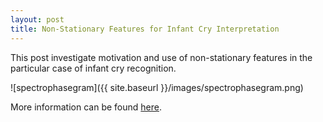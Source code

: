 ```yaml
---
layout: post
title: Non-Stationary Features for Infant Cry Interpretation
---
```


This post investigate motivation and use of non-stationary features in the particular case of infant cry recognition.

![spectrophasegram]({{ site.baseurl }}/images/spectrophasegram.png)

More information can be found [here](https://lipn.univ-paris13.fr/~hamidi).
